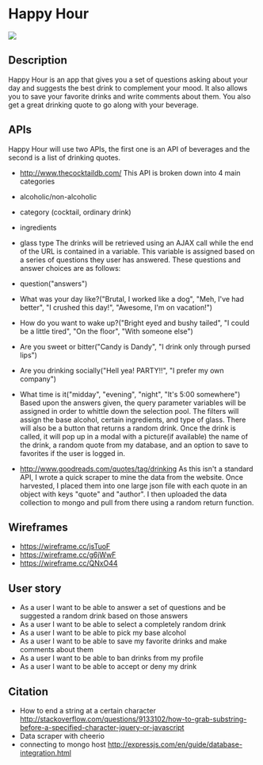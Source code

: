 # Happy Hour
![](https://i.imgflip.com/o0h6q.jpg)

## Description
Happy Hour is an app that gives you a set of questions asking about your day and suggests the best drink to complement your mood. It also allows you to save your favorite drinks and write comments about them. You also get a great drinking quote to go along with your beverage.

## APIs
Happy Hour will use two APIs, the first one is an API of beverages and the second is a list of drinking quotes.
* http://www.thecocktaildb.com/
This API is broken down into 4 main categories
* alcoholic/non-alcoholic
 * category (cocktail, ordinary drink)
 * ingredients
 * glass type 
The drinks will be retrieved using an AJAX call while the end of the URL is contained in a variable. This variable is assigned based on a series of questions they user has answered. These questions and answer choices are as follows:
* question("answers")
* What was your day like?("Brutal, I worked like a dog", "Meh, I've had better", "I crushed this day!", "Awesome, I'm on vacation!")
* How do you want to wake up?("Bright eyed and bushy tailed", "I could be a little tired", "On the floor", "With someone else")
* Are you sweet or bitter("Candy is Dandy", "I drink only through pursed lips")
* Are you drinking socially("Hell yea! PARTY!!", "I prefer my own company")
* What time is it("midday", "evening", "night", "It's 5:00 somewhere") 
Based upon the answers given, the query parameter variables will be assigned in order to whittle down the selection pool. The filters will assign the base alcohol, certain ingredients, and type of glass. There will also be a button that returns a random drink. Once the drink is called, it will pop up in a modal with a picture(if available) the name of the drink, a random quote from my database, and an option to save to favorites if the user is logged in. 

* http://www.goodreads.com/quotes/tag/drinking
As this isn't a standard API, I wrote a quick scraper to mine the data from the website. Once harvested, I placed them into one large json file with each quote in an object with keys "quote" and "author". I then uploaded the data collection to mongo and pull from there using a random return function. 

## Wireframes
- https://wireframe.cc/jsTuoF
- https://wireframe.cc/g6jWwF
- https://wireframe.cc/QNxO44

## User story

- As a user I want to be able to answer a set of questions and be suggested a random drink based on those answers
- As a user I want to be able to select a completely random drink
- As a user I want to be able to pick my base alcohol
- As a user I want to be able to save my favorite drinks and make comments about them
- As a user I want to be able to ban drinks from my profile
- As a user I want to  be able to accept or deny my drink 

## Citation
- How to end a string at a certain character http://stackoverflow.com/questions/9133102/how-to-grab-substring-before-a-specified-character-jquery-or-javascript
- Data scraper with cheerio
- connecting to mongo host http://expressjs.com/en/guide/database-integration.html
